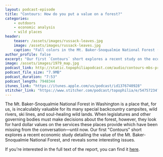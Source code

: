 ```yaml
---
layout: podcast-episode
title: "Contours: How do you put a value on a forest?"
categories:
    - outdoors
    - economic analysis
    - wild places
header: 
    teaser: /assets/images/russack-leaves.jpg
    image: /assets/images/russack-leaves.jpg
    caption: "Fall colors in the Mt. Baker-Snoqualmie National Forest (Will Russack)."
author_profile: false
excerpt: "Our first `Contours` short explores a recent study on the economic value of a national forest."
image: /assets/images/1979_map.jpg
podcast_link: http://static.topophiliapodcast.com/audio/contours-mbs-press-conference.mp3
podcast_file_size: "7.9MB"
podcast_duration: "7:53"
podcast_length: 7948344
itunes_link: "https://itunes.apple.com/us/podcast/id1376740928"
stitcher_link: "https://www.stitcher.com/podcast/topophilia/e/54757234?autoplay=true"
---
```


The Mt. Baker-Snoqualmie National Forest in Washington is a place that, for us, is incalculably valuable for its many special backcountry campsites, wild rivers, ski lines, and soul-healing wild lands. When legislatures and other governing bodies must make decisions about the forest, however, they look for hard dollar values on the services these places provide which have been missing from the conversation&mdash;until now. Our first "Contours" short explores a recent economic study detailing the value of the Mt. Baker-Snoqualmie National Forest, and reveals some interesting issues. 

If you're interested in the full text of the report, you can find it [here](https://wilderness.org/resource/gem-emerald-corridor-nature%E2%80%99s-value-mt-baker-snoqualmie-national-forest).